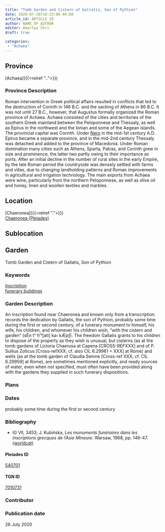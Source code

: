 ```yaml
---
title: "Tomb Garden and Cistern of Gallatis, Son of Pythion"
date: 2020-07-26T10:33:06-04:00
article_id: ARTICLE_ID
author: NAME_OF_AUTHOR
editor: Amartya Shri
draft: true

categories:
 - "Achaea"
---
```


## Province

[Achaea]({{<relref "..">}})

### Province Description

Roman intervention in Greek political affairs resulted in conflicts that led to the destruction of Corinth in 146 B.C. and the sacking of Athens in 86 B.C. It was not until 27 B.C., however, that Augustus formally organized the Roman province of Achaea. Achaea consisted of the cities and territories of the southern Greek mainland between the Peloponnese and Thessaly, as well as Epirus in the northwest and the Ionian and some of the Aegean islands.
The provincial capital was Corinth. Under [Nero](link) in the mid-1st century A.D. Epirus became a separate province, and in the mid-2nd century Thessaly was detached and added to the province of Macedonia. Under Roman domination many cities such as Athens, Sparta, Patras, and Corinth grew in size and prominence, the latter two partly owing to their importance as ports.  After an initial decline in the number of rural sites in the early Empire, by the late Roman period the countryside was densely settled with farms and villas, due to changing landholding patterns and Roman improvements in agricultural and irrigation technology. The main exports from Achaea were wine, particularly from the northern Peloponnese, as well as olive oil and honey, linen and woollen textiles and marbles.

## Location

[Chaeronea]({{<relref ".">}}) \
[Chaeronea (Pleiades)](https://pleiades.stoa.org/places/540701)

<!--### Location Description-->

<!-- LEAVE THIS BLANK FOR NOW -->

## Sublocation

<!--
Regio IX

[AREA WITHIN LOCATION, LIKE “PALATINE HILL”](GEOREFERENCE LINK)
A sublocation is any area larger than an individual garden, but located within a location. I would always try to include a link to a controlled vocabulary here if possible. This ID may well be different from the Garden ID, e.g., Pompeii versus a Garden in one of the houses which has its own Pleiades ID.
-->

<!--### Sublocation Description-->

<!-- DESCRIPTION -->

## Garden

Tomb Garden and Cistern of Gallatis, Son of Pythion

### Keywords

[Inscription](#) \
[funerary buildings](http://vocab.getty.edu/page/aat/300005866)

### Garden Description

An inscription found near Chaeronea and known only from a transcription records the dedication by Gallatis, the son of Pythion, probably some time during the first or second century, of a funerary monument to himself, his wife, his children, and whomever his children wish, “with the cistern and garden” (sÊn t“ fr°[ati] ka‹ kÆpƒ). The freedom Gallatis grants to his children to dispose of the property as they wish is unusual, but cisterns (as at the tomb gardens of Lictoria Chaerusa at Capena [CROSS-REFXXX] and of P. Sullius Zoticus  [Cross-refXXX; cf. also CIL 6.29961 = XXX] at Rome) and wells (as at the tomb garden of Claudia Semne [Cross-ref XXX; cf. CIL 6.29959] at Rome), are sometimes mentioned explicitly, and ready sources of water, even when not specified, must often have been provided along with the gardens they supplied in such funerary dispositions.


<!--### Maps-->

<!--
OLD WAY (DO NOT USE)
![alt_text](../../images/image_name.ext)
*CAPTION*

NEW WAY ↓↓↓↓
{{< figure src="../../images/image_name.ext" alt="ALT_TEXT" title="CAPTION" >}}
-->

### Plans

<!--
OLD WAY (DO NOT USE)
![alt_text](../../images/image_name.ext)
*CAPTION*

NEW WAY ↓↓↓↓
{{< figure src="../../images/image_name.ext" alt="ALT_TEXT" title="CAPTION" >}}
-->

<!--### Images-->

<!--
OLD WAY (DO NOT USE)
![alt_text](../../images/image_name.ext)
*CAPTION*

NEW WAY ↓↓↓↓
{{< figure src="../../images/image_name.ext" alt="ALT_TEXT" title="CAPTION" >}}
-->

### Dates

probably some time during the first or second century

### Bibliography

* IG VII, 3453; J. Kubińska, *Les monuments funéraires dans les inscriptions grecques de l’Asie Mineure.* Warsaw, 1968, pp. 146-47. [(worldcat)](#)

<!--#### Periodo ID-->

<!-- [PERIODO_ID](https://pleiades.stoa.org/places/PLEIADES_ID) -->

#### Pleiades ID

[540701](https://pleiades.stoa.org/places/540701)

#### TGN ID

[7010731](http://vocab.getty.edu/page/tgn/7010731)

### Contributor

<!-- [AUTHOR_NAME](AUTHOR_LINK) (ORCID: [ORCID_ID](https://orcid.org/ORCID_ID)) -->

### Publication date

26 July 2020

<!--### Related articles-->

<!-- Links to other related articles. Leave blank for now -->
